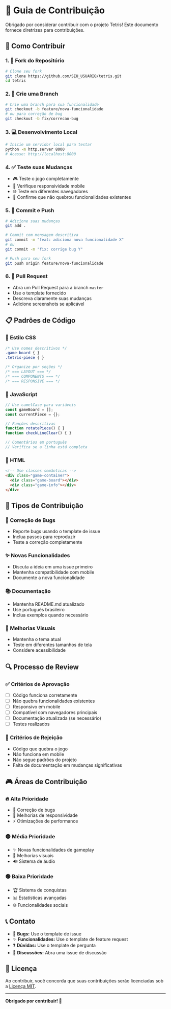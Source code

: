 # 🤝 Guia de Contribuição

Obrigado por considerar contribuir com o projeto Tetris! Este documento fornece diretrizes para contribuições.

## 🚀 Como Contribuir

### 1. 🍴 Fork do Repositório
```bash
# Clone seu fork
git clone https://github.com/SEU_USUARIO/tetris.git
cd tetris
```

### 2. 🌿 Crie uma Branch
```bash
# Crie uma branch para sua funcionalidade
git checkout -b feature/nova-funcionalidade
# ou para correção de bug
git checkout -b fix/correcao-bug
```

### 3. 💻 Desenvolvimento Local
```bash
# Inicie um servidor local para testar
python -m http.server 8000
# Acesse: http://localhost:8000
```

### 4. ✅ Teste suas Mudanças
- 🎮 Teste o jogo completamente
- 📱 Verifique responsividade mobile
- 🌐 Teste em diferentes navegadores
- 🎯 Confirme que não quebrou funcionalidades existentes

### 5. 📝 Commit e Push
```bash
# Adicione suas mudanças
git add .

# Commit com mensagem descritiva
git commit -m "feat: adiciona nova funcionalidade X"
# ou
git commit -m "fix: corrige bug Y"

# Push para seu fork
git push origin feature/nova-funcionalidade
```

### 6. 🔄 Pull Request
- Abra um Pull Request para a branch `master`
- Use o template fornecido
- Descreva claramente suas mudanças
- Adicione screenshots se aplicável

## 📋 Padrões de Código

### 🎨 Estilo CSS
```css
/* Use nomes descritivos */
.game-board { }
.tetris-piece { }

/* Organize por seções */
/* === LAYOUT === */
/* === COMPONENTS === */
/* === RESPONSIVE === */
```

### 🔧 JavaScript
```javascript
// Use camelCase para variáveis
const gameBoard = [];
const currentPiece = {};

// Funções descritivas
function rotatePiece() { }
function checkLineClear() { }

// Comentários em português
// Verifica se a linha está completa
```

### 📱 HTML
```html
<!-- Use classes semânticas -->
<div class="game-container">
  <div class="game-board"></div>
  <div class="game-info"></div>
</div>
```

## 🎯 Tipos de Contribuição

### 🐛 Correção de Bugs
- Reporte bugs usando o template de issue
- Inclua passos para reproduzir
- Teste a correção completamente

### ✨ Novas Funcionalidades
- Discuta a ideia em uma issue primeiro
- Mantenha compatibilidade com mobile
- Documente a nova funcionalidade

### 📚 Documentação
- Mantenha README.md atualizado
- Use português brasileiro
- Inclua exemplos quando necessário

### 🎨 Melhorias Visuais
- Mantenha o tema atual
- Teste em diferentes tamanhos de tela
- Considere acessibilidade

## 🔍 Processo de Review

### ✅ Critérios de Aprovação
- [ ] Código funciona corretamente
- [ ] Não quebra funcionalidades existentes
- [ ] Responsivo em mobile
- [ ] Compatível com navegadores principais
- [ ] Documentação atualizada (se necessário)
- [ ] Testes realizados

### 🚫 Critérios de Rejeição
- Código que quebra o jogo
- Não funciona em mobile
- Não segue padrões do projeto
- Falta de documentação em mudanças significativas

## 🎮 Áreas de Contribuição

### 🔥 Alta Prioridade
- 🐛 Correção de bugs
- 📱 Melhorias de responsividade
- ⚡ Otimizações de performance

### 🟡 Média Prioridade
- ✨ Novas funcionalidades de gameplay
- 🎨 Melhorias visuais
- 🔊 Sistema de áudio

### 🟢 Baixa Prioridade
- 🏆 Sistema de conquistas
- 📊 Estatísticas avançadas
- 🌐 Funcionalidades sociais

## 📞 Contato

- 🐛 **Bugs:** Use o template de issue
- ✨ **Funcionalidades:** Use o template de feature request
- ❓ **Dúvidas:** Use o template de pergunta
- 💬 **Discussões:** Abra uma issue de discussão

## 📄 Licença

Ao contribuir, você concorda que suas contribuições serão licenciadas sob a [Licença MIT](LICENSE).

---

**Obrigado por contribuir! 🚀**